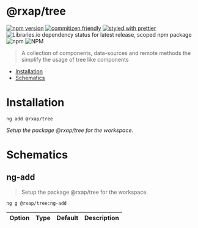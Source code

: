 @rxap/tree
======

[![npm version](https://img.shields.io/npm/v/@rxap/tree?style=flat-square)](https://www.npmjs.com/package/@rxap/tree)
[![commitizen friendly](https://img.shields.io/badge/commitizen-friendly-brightgreen.svg?style=flat-square)](https://commitizen.github.io/cz-cli/)
[![styled with prettier](https://img.shields.io/badge/styled_with-prettier-ff69b4.svg?style=flat-square)](https://github.com/prettier/prettier)
![Libraries.io dependency status for latest release, scoped npm package](https://img.shields.io/librariesio/release/npm/@rxap/tree)
![npm](https://img.shields.io/npm/dm/@rxap/tree)
![NPM](https://img.shields.io/npm/l/@rxap/tree)

> A collection of components, data-sources and remote methods the simplify the usage of tree like components

- [Installation](#installation)
- [Schematics](#schematics)

# Installation

```
ng add @rxap/tree
```

*Setup the package @rxap/tree for the workspace.*

# Schematics

## ng-add
> Setup the package @rxap/tree for the workspace.

```
ng g @rxap/tree:ng-add
```

Option | Type | Default | Description
--- | --- | --- | ---


